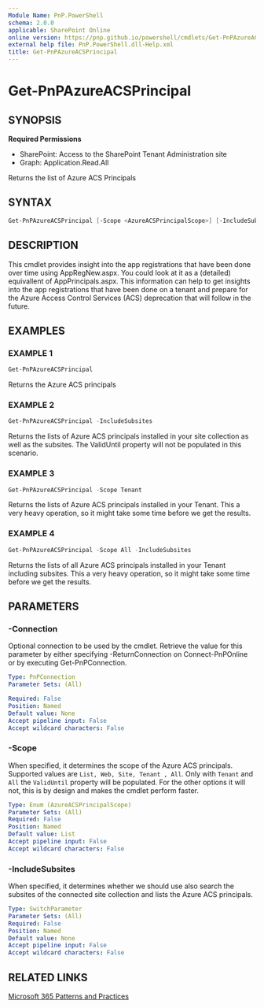```yaml
---
Module Name: PnP.PowerShell
schema: 2.0.0
applicable: SharePoint Online
online version: https://pnp.github.io/powershell/cmdlets/Get-PnPAzureACSPrincipal.html
external help file: PnP.PowerShell.dll-Help.xml
title: Get-PnPAzureACSPrincipal
---
```

  
# Get-PnPAzureACSPrincipal

## SYNOPSIS

**Required Permissions**

* SharePoint: Access to the SharePoint Tenant Administration site
* Graph: Application.Read.All

Returns the list of Azure ACS Principals

## SYNTAX

```powershell
Get-PnPAzureACSPrincipal [-Scope <AzureACSPrincipalScope>] [-IncludeSubsites <SwitchParameter>] [-Connection <PnPConnection>]
```

## DESCRIPTION

This cmdlet provides insight into the app registrations that have been done over time using AppRegNew.aspx. You could look at it as a (detailed) equivallent of AppPrincipals.aspx. This information can help to get insights into the app registrations that have been done on a tenant and prepare for the Azure Access Control Services (ACS) deprecation that will follow in the future.

## EXAMPLES

### EXAMPLE 1
```powershell
Get-PnPAzureACSPrincipal
```

Returns the Azure ACS principals

### EXAMPLE 2
```powershell
Get-PnPAzureACSPrincipal -IncludeSubsites
```

Returns the lists of Azure ACS principals installed in your site collection as well as the subsites. The ValidUntil property will not be populated in this scenario.

### EXAMPLE 3
```powershell
Get-PnPAzureACSPrincipal -Scope Tenant
```

Returns the lists of Azure ACS principals installed in your Tenant. This a very heavy operation, so it might take some time before we get the results.

### EXAMPLE 4
```powershell
Get-PnPAzureACSPrincipal -Scope All -IncludeSubsites
```

Returns the lists of all Azure ACS principals installed in your Tenant including subsites. This a very heavy operation, so it might take some time before we get the results.

## PARAMETERS

### -Connection
Optional connection to be used by the cmdlet. Retrieve the value for this parameter by either specifying -ReturnConnection on Connect-PnPOnline or by executing Get-PnPConnection.

```yaml
Type: PnPConnection
Parameter Sets: (All)

Required: False
Position: Named
Default value: None
Accept pipeline input: False
Accept wildcard characters: False
```

### -Scope
When specified, it determines the scope of the Azure ACS principals. 
Supported values are `List, Web, Site, Tenant , All`.
Only with `Tenant` and `All` the `ValidUntil` property will be populated. For the other options it will not, this is by design and makes the cmdlet perform faster.

```yaml
Type: Enum (AzureACSPrincipalScope)
Parameter Sets: (All)
Required: False
Position: Named
Default value: List
Accept pipeline input: False
Accept wildcard characters: False
```

### -IncludeSubsites
When specified, it determines whether we should use also search the subsites of the connected site collection and lists the Azure ACS principals.

```yaml
Type: SwitchParameter
Parameter Sets: (All)
Required: False
Position: Named
Default value: None
Accept pipeline input: False
Accept wildcard characters: False
```

## RELATED LINKS

[Microsoft 365 Patterns and Practices](https://aka.ms/m365pnp)
